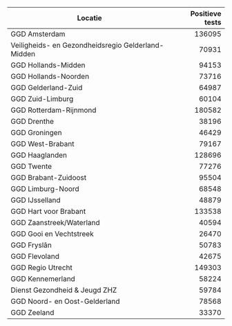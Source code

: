 | Locatie | Positieve tests |
|---------|----------------:|
| GGD Amsterdam                            | 136095 |
| Veiligheids- en Gezondheidsregio Gelderland-Midden | 70931 |
| GGD Hollands-Midden                      | 94153 |
| GGD Hollands-Noorden                     | 73716 |
| GGD Gelderland-Zuid                      | 64987 |
| GGD Zuid-Limburg                         | 60104 |
| GGD Rotterdam-Rijnmond                   | 180582 |
| GGD Drenthe                              | 38196 |
| GGD Groningen                            | 46429 |
| GGD West-Brabant                         | 79167 |
| GGD Haaglanden                           | 128696 |
| GGD Twente                               | 77276 |
| GGD Brabant-Zuidoost                     | 95504 |
| GGD Limburg-Noord                        | 68548 |
| GGD IJsselland                           | 48879 |
| GGD Hart voor Brabant                    | 133538 |
| GGD Zaanstreek/Waterland                 | 40594 |
| GGD Gooi en Vechtstreek                  | 26470 |
| GGD Fryslân                              | 50783 |
| GGD Flevoland                            | 42675 |
| GGD Regio Utrecht                        | 149303 |
| GGD Kennemerland                         | 58224 |
| Dienst Gezondheid & Jeugd ZHZ            | 59784 |
| GGD Noord- en Oost-Gelderland            | 78568 |
| GGD Zeeland                              | 33370 |
